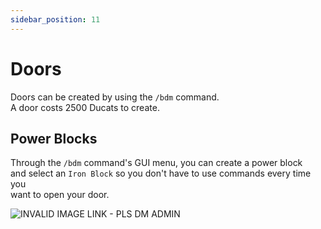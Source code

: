 ```yaml
---
sidebar_position: 11
---
```


# Doors

Doors can be created by using the `/bdm` command. <br/>
A door costs 2500 Ducats to create. <br/>

## Power Blocks

Through the `/bdm` command's GUI menu, you can create a power block <br/>
and select an `Iron Block` so you don't have to use commands every time you <br/>
want to open your door. <br/>

![INVALID IMAGE LINK - PLS DM ADMIN](https://raw.githubusercontent.com/darthpeti/mvndi-docs/main/static/img/door-with-iron-pb.png)

